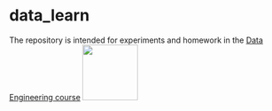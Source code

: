 # data_learn

The repository is intended for experiments and homework in the  <a href="https://github.com/Data-Learn">Data Engineering course</a>
<img src="https://bigdataanalyticsnews.com/wp-content/uploads/2019/12/data-analyst.png" width="100pt">
